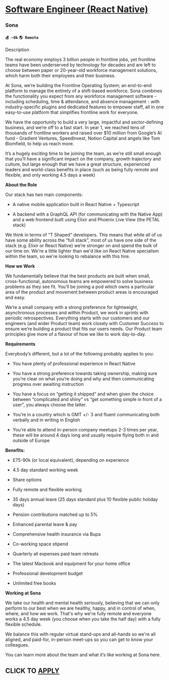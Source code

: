 # [Software Engineer (React Native)](https://www.remotewlb.com/apply/software-engineer-react-native-84321)  
### Sona  
#### `💰 ~0k` `🌎 Remote`  

Description

The real economy employs 3 billion people in frontline jobs, yet frontline teams have been underserved by technology for decades and are left to choose between paper or 20-year-old workforce management solutions, which harm both their employees and their business.

At Sona, we’re building the Frontline Operating System; an end-to-end platform to manage the entirety of a shift-based workforce. Sona combines the functionality you expect from any workforce management software - including scheduling, time & attendance, and absence management - with industry-specific plugins and dedicated features to empower staff, all in one easy-to-use platform that simplifies frontline work for everyone.

We have the opportunity to build a very large, impactful and sector-defining business, and we’re off to a fast start. In year 1, we reached tens of thousands of frontline workers and raised over $10 million from Google’s AI fund - Gradient Ventures, SpeedInvest, Notion Capital and angels like Tom Blomfield, to help us reach more.

It’s a hugely exciting time to be joining the team, as we’re still small enough that you’ll have a significant impact on the company, growth trajectory and culture, but large enough that we have a great structure, experienced leaders and world-class benefits in place (such as being fully remote and flexible, and only working 4.5 days a week)

 **About the Role**

Our stack has two main components:

  * A native mobile application built in React Native + Typescript

  * A backend with a GraphQL API (for communicating with the Native App) and a web frontend built using Elixir and Phoenix Live View (the PETAL stack)

We think in terms of “T Shaped” developers. This means that while all of us have some ability across the “full stack”, most of us have one side of the stack (e.g. Elixir or React Native) we’re stronger on and spend the bulk of our time on. We're a little lighter than we'd like on React Native specialism within the team, so we're looking to rebalance with this hire.

**How we Work**

We fundamentally believe that the best products are built when small, cross-functional, autonomous teams are empowered to solve business problems as they see fit. You’ll be joining a pod which owns a particular area of the product and movement between product areas is encouraged and easy.

We’re a small company with a strong preference for lightweight, asynchronous processes and within Product, we work in sprints with periodic retrospectives. Everything starts with our customers and our engineers (and wider Product team) work closely with Customer Success to ensure we’re building a product that fits our users needs. Our Product team principles give more of a flavour of how we like to work day-to-day.

 **Requirements**

Everybody’s different, but a lot of the following probably applies to you:

  * You have plenty of professional experience in React Native

  * You have a strong preference towards taking ownership, making sure you’re clear on what you’re doing and why and then communicating progress over awaiting instruction

  * You have a focus on “getting it shipped” and when given the choice between “complicated and shiny” vs “get something simple in front of a user”, you always choose the latter.

  * You’re in a country which is GMT +/- 3 and fluent communicating both verbally and in writing in English

  * You’re able to attend in-person company meetups 2-3 times per year, these will be around 4 days long and usually require flying both in and outside of Europe

 **Benefits:**

  * £75-90k (or local equivalent), depending on experience

  * 4.5 day standard working week 

  * Share options

  * Fully remote and flexible working

  * 35 days annual leave (25 days standard plus 10 flexible public holiday days)

  * Pension contributions matched up to 5%

  * Enhanced parental leave & pay

  * Comprehensive health insurance via Bupa

  * Co-working space stipend

  * Quarterly all expenses paid team retreats

  * The latest Macbook and equipment for your home office

  * Professional development budget

  * Unlimited free books

 **Working at Sona**

We take our health and mental health seriously, believing that we can only perform to our best when we are healthy, happy, and in control of when, where, and how we work. That's why we're fully remote and everyone works a 4.5 day week (you choose when you take the half day) with a fully flexible schedule.

We balance this with regular virtual stand-ups and all-hands so we're all aligned, and paid-for, in-person meet-ups so you can get to know your colleagues.

You can learn more about the team and what it’s like working at Sona here.

  
## CLICK TO [APPLY](https://www.remotewlb.com/apply/software-engineer-react-native-84321)

